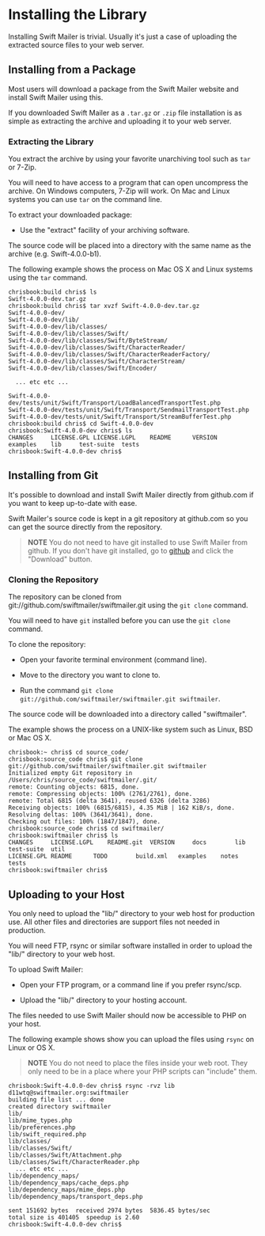 Installing the Library
======================

Installing Swift Mailer is trivial. Usually it's just a case of uploading the
extracted source files to your web server.

Installing from a Package
-------------------------

Most users will download a package from the Swift Mailer website and install
Swift Mailer using this.

If you downloaded Swift Mailer as a `.tar.gz` or
`.zip` file installation is as simple as extracting the archive
and uploading it to your web server.

### Extracting the Library

You extract the archive by using your favorite unarchiving tool such as
`tar` or 7-Zip.

You will need to have access to a program that can open uncompress the
archive. On Windows computers, 7-Zip will work. On Mac and Linux systems you
can use `tar` on the command line.

To extract your downloaded package:

 * Use the "extract" facility of your archiving software.

The source code will be placed into a directory with the same name as the
archive (e.g. Swift-4.0.0-b1).

The following example shows the process on Mac OS X and Linux systems using
the `tar` command.

    chrisbook:build chris$ ls
    Swift-4.0.0-dev.tar.gz
    chrisbook:build chris$ tar xvzf Swift-4.0.0-dev.tar.gz 
    Swift-4.0.0-dev/
    Swift-4.0.0-dev/lib/
    Swift-4.0.0-dev/lib/classes/
    Swift-4.0.0-dev/lib/classes/Swift/
    Swift-4.0.0-dev/lib/classes/Swift/ByteStream/
    Swift-4.0.0-dev/lib/classes/Swift/CharacterReader/
    Swift-4.0.0-dev/lib/classes/Swift/CharacterReaderFactory/
    Swift-4.0.0-dev/lib/classes/Swift/CharacterStream/
    Swift-4.0.0-dev/lib/classes/Swift/Encoder/

      ... etc etc ...

    Swift-4.0.0-dev/tests/unit/Swift/Transport/LoadBalancedTransportTest.php
    Swift-4.0.0-dev/tests/unit/Swift/Transport/SendmailTransportTest.php
    Swift-4.0.0-dev/tests/unit/Swift/Transport/StreamBufferTest.php
    chrisbook:build chris$ cd Swift-4.0.0-dev
    chrisbook:Swift-4.0.0-dev chris$ ls
    CHANGES		LICENSE.GPL	LICENSE.LGPL	README		VERSION		examples	lib		test-suite	tests
    chrisbook:Swift-4.0.0-dev chris$

Installing from Git
-------------------

It's possible to download and install Swift Mailer directly from github.com if
you want to keep up-to-date with ease.

Swift Mailer's source code is kept in a git repository at github.com so you
can get the source directly from the repository.

>**NOTE**
>You do not need to have git installed to use Swift Mailer from github.  If you don't
>have git installed, go to [github][1] and click the "Download" button.

### Cloning the Repository

The repository can be cloned from git://github.com/swiftmailer/swiftmailer.git
using the `git clone` command.

You will need to have `git` installed before you can use the
`git clone` command.

To clone the repository:

 * Open your favorite terminal environment (command line).

 * Move to the directory you want to clone to.

 * Run the command `git clone git://github.com/swiftmailer/swiftmailer.git swiftmailer`.

The source code will be downloaded into a directory called "swiftmailer".

The example shows the process on a UNIX-like system such as Linux, BSD or Mac
OS X.

    chrisbook:~ chris$ cd source_code/
    chrisbook:source_code chris$ git clone git://github.com/swiftmailer/swiftmailer.git swiftmailer
    Initialized empty Git repository in /Users/chris/source_code/swiftmailer/.git/
    remote: Counting objects: 6815, done.
    remote: Compressing objects: 100% (2761/2761), done.
    remote: Total 6815 (delta 3641), reused 6326 (delta 3286)
    Receiving objects: 100% (6815/6815), 4.35 MiB | 162 KiB/s, done.
    Resolving deltas: 100% (3641/3641), done.
    Checking out files: 100% (1847/1847), done.
    chrisbook:source_code chris$ cd swiftmailer/
    chrisbook:swiftmailer chris$ ls
    CHANGES		LICENSE.LGPL	README.git	VERSION		docs		lib		test-suite	util
    LICENSE.GPL	README		TODO		build.xml	examples	notes		tests
    chrisbook:swiftmailer chris$

Uploading to your Host
----------------------

You only need to upload the "lib/" directory to your web host for production
use. All other files and directories are support files not needed in
production.

You will need FTP, rsync or similar software installed in order to upload the
"lib/" directory to your web host.

To upload Swift Mailer:

 * Open your FTP program, or a command line if you prefer rsync/scp.

 * Upload the "lib/" directory to your hosting account.

The files needed to use Swift Mailer should now be accessible to PHP on your
host.

The following example shows show you can upload the files using
`rsync` on Linux or OS X.

>**NOTE**
>You do not need to place the files inside your web root. They only need to be in a place
>where your PHP scripts can "include" them.

    chrisbook:Swift-4.0.0-dev chris$ rsync -rvz lib d11wtq@swiftmailer.org:swiftmailer
    building file list ... done
    created directory swiftmailer
    lib/
    lib/mime_types.php
    lib/preferences.php
    lib/swift_required.php
    lib/classes/
    lib/classes/Swift/
    lib/classes/Swift/Attachment.php
    lib/classes/Swift/CharacterReader.php
      ... etc etc ...
    lib/dependency_maps/
    lib/dependency_maps/cache_deps.php
    lib/dependency_maps/mime_deps.php
    lib/dependency_maps/transport_deps.php

    sent 151692 bytes  received 2974 bytes  5836.45 bytes/sec
    total size is 401405  speedup is 2.60
    chrisbook:Swift-4.0.0-dev chris$

[1]: http://github.com/swiftmailer/swiftmailer
